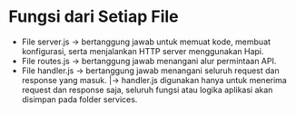 
# Fungsi dari Setiap File
- File server.js -> bertanggung jawab untuk memuat kode, membuat konfigurasi, serta menjalankan HTTP server menggunakan Hapi. 
- File routes.js -> bertanggung jawab menangani alur permintaan API. 
- File handler.js -> bertanggung jawab menangani seluruh request dan response yang masuk.
  |-> handler.js digunakan hanya untuk menerima request dan response saja, seluruh fungsi atau logika aplikasi akan disimpan pada folder services.


